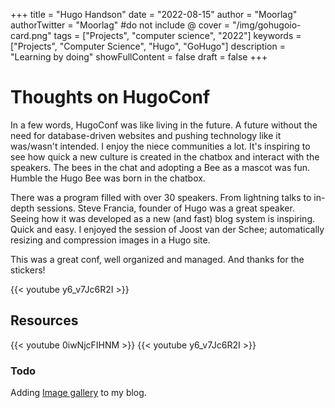 +++
title = "Hugo Handson"
date = "2022-08-15"
author = "Moorlag"
authorTwitter = "Moorlag" #do not include @
cover = "/img/gohugoio-card.png"
tags = ["Projects", "computer science", "2022"]
keywords = ["Projects", "Computer Science", "Hugo", "GoHugo"]
description = "Learning by doing"
showFullContent = false
draft = false
+++
# Thoughts on HugoConf
In a few words, HugoConf was like living in the future. A future without the need for database-driven websites and pushing technology like it was/wasn't intended. I enjoy the niece communities a lot. It's inspiring to see how quick a new culture is created in the chatbox and interact with the speakers. The bees in the chat and adopting a Bee as a mascot was fun. Humble the Hugo Bee was born in the chatbox.

There was a program filled with over 30 speakers. From lightning talks to in-depth sessions. Steve Francia, founder of Hugo was a great speaker. Seeing how it was developed as a new (and fast) blog system is inspiring. Quick and easy.
I enjoyed the session of Joost van der Schee; automatically resizing and compression images in a Hugo site.

This was a great conf, well organized and managed. And thanks for the stickers!

{{< youtube y6_v7Jc6R2I >}}

## Resources

{{< youtube 0iwNjcFIHNM >}}
{{< youtube y6_v7Jc6R2I >}}

### Todo
Adding [Image gallery](https://hugocodex.org/add-ons/image-gallery/) to my blog.
